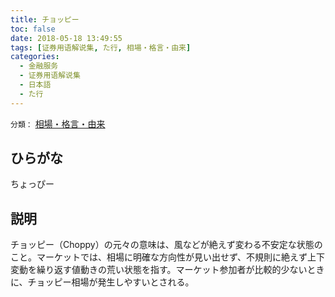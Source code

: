 ```yaml
---
title: チョッピー
toc: false
date: 2018-05-18 13:49:55
tags: [证券用语解说集, た行, 相場・格言・由来]
categories:
  - 金融服务
  - 证券用语解说集
  - 日本語
  - た行
---
```


`分類：` [相場・格言・由来](/tags/相場・格言・由来/)

## ひらがな

ちょっぴー

## 説明

チョッピー（Choppy）の元々の意味は、風などが絶えず変わる不安定な状態のこと。マーケットでは、相場に明確な方向性が見い出せず、不規則に絶えず上下変動を繰り返す値動きの荒い状態を指す。マーケット参加者が比較的少ないときに、チョッピー相場が発生しやすいとされる。
